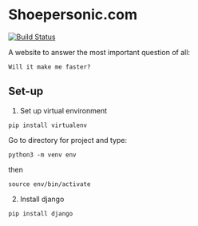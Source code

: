 # Shoepersonic.com

[![Build Status](https://travis-ci.org/harryphelps2/shoepersonic.svg?branch=master)](https://travis-ci.org/harryphelps2/shoepersonic)

A website to answer the most important question of all:

    Will it make me faster?

## Set-up

1. Set up virtual environment

```pip install virtualenv```

Go to directory for project and type:

```python3 -m venv env```

then

```source env/bin/activate```

2. Install django

```pip install django```